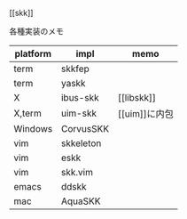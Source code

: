 [[skk]]

各種実装のメモ

|platform|impl|memo|
|-|-|-|
|term|skkfep||
|term|yaskk||
|X|ibus-skk|[[libskk]]|
|X,term|uim-skk|[[uim]]に内包|
|Windows|CorvusSKK|
|vim|skkeleton|
|vim|eskk|
|vim|skk.vim|
|emacs|ddskk|
|mac|AquaSKK||

